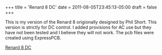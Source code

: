 +++
title = 'Renard 8 DC'
date = 2011-08-05T23:45:13-05:00
draft = false
+++

This is my version of the Renard 8 origionally designed by Phil Short.  This version is strictly for DC control.  I added provisions for AC use but they have not been tested and I believe they will not work.  The pcb files were created using ExpressPCB.

[Renard 8 DC](/repository/downloads/Ren8DC.zip)